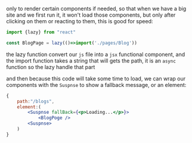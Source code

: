 only to render certain components if needed, so that when we have a big site and we first run it, it won't load those components, but only after clicking on them or reacting to them, this is good for speed:

```jsx
import {lazy} from "react"

const BlogPage = lazy(()=>import('./pages/Blog'))
```

the lazy function convert our `js` file into a `jsx` functional component, and the import function takes a string that will gets the path, it is an `async` function so the lazy handle that part

and then because this code will take some time to load, we can wrap our components with the `Suspnse` to show a fallback message, or an element:

```jsx
{
	path:"/blogs",
	element:(
		<Suspnse fallBack={<p>Loading...</p>}>
			<BlogPoge />
		<Suspnse>
	)
}
```